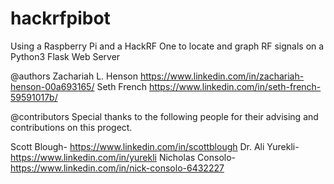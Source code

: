# hackrfpibot
Using a Raspberry Pi and a HackRF One to locate and graph RF signals on a Python3 Flask Web Server 

@authors
Zachariah L. Henson https://www.linkedin.com/in/zachariah-henson-00a693165/
Seth French https://www.linkedin.com/in/seth-french-59591017b/


@contributors
Special thanks to the following people for their advising and contributions on this progect.

Scott Blough- https://www.linkedin.com/in/scottblough
Dr. Ali Yurekli- https://www.linkedin.com/in/yurekli
Nicholas Consolo- https://www.linkedin.com/in/nick-consolo-6432227
